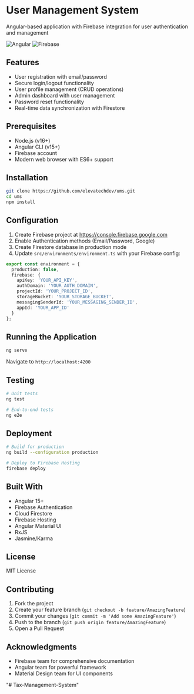 # User Management System
Angular-based application with Firebase integration for user authentication and management

![Angular](https://img.shields.io/badge/Angular-DD0031?style=for-the-badge&logo=angular&logoColor=white)
![Firebase](https://img.shields.io/badge/Firebase-039BE5?style=for-the-badge&logo=Firebase&logoColor=white)

## Features
- User registration with email/password
- Secure login/logout functionality
- User profile management (CRUD operations)
- Admin dashboard with user management
- Password reset functionality
- Real-time data synchronization with Firestore

## Prerequisites
- Node.js (v16+)
- Angular CLI (v15+)
- Firebase account
- Modern web browser with ES6+ support

## Installation
```bash
git clone https://github.com/elevatechdev/ums.git
cd ums
npm install
```

## Configuration
1. Create Firebase project at https://console.firebase.google.com
2. Enable Authentication methods (Email/Password, Google)
3. Create Firestore database in production mode
4. Update `src/environments/environment.ts` with your Firebase config:
```typescript
export const environment = {
  production: false,
  firebase: {
    apiKey: 'YOUR_API_KEY',
    authDomain: 'YOUR_AUTH_DOMAIN',
    projectId: 'YOUR_PROJECT_ID',
    storageBucket: 'YOUR_STORAGE_BUCKET',
    messagingSenderId: 'YOUR_MESSAGING_SENDER_ID',
    appId: 'YOUR_APP_ID'
  }
};
```

## Running the Application
```bash
ng serve
```
Navigate to `http://localhost:4200`

## Testing
```bash
# Unit tests
ng test

# End-to-end tests
ng e2e
```

## Deployment
```bash
# Build for production
ng build --configuration production

# Deploy to Firebase Hosting
firebase deploy
```

## Built With
- Angular 15+
- Firebase Authentication
- Cloud Firestore
- Firebase Hosting
- Angular Material UI
- RxJS
- Jasmine/Karma

## License
MIT License

## Contributing
1. Fork the project
2. Create your feature branch (`git checkout -b feature/AmazingFeature`)
3. Commit your changes (`git commit -m 'Add some AmazingFeature'`)
4. Push to the branch (`git push origin feature/AmazingFeature`)
5. Open a Pull Request

## Acknowledgments
- Firebase team for comprehensive documentation
- Angular team for powerful framework
- Material Design team for UI components

"# Tax-Management-System" 
